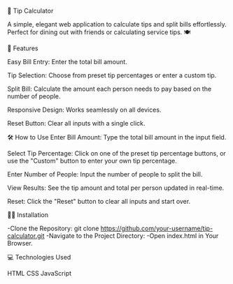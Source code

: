 💸 Tip Calculator

A simple, elegant web application to calculate tips and split bills effortlessly. 
Perfect for dining out with friends or calculating service tips. 🍽️


🚀 Features

Easy Bill Entry: Enter the total bill amount.

Tip Selection: Choose from preset tip percentages or enter a custom tip.

Split Bill: Calculate the amount each person needs to pay based on the number of people.

Responsive Design: Works seamlessly on all devices.

Reset Button: Clear all inputs with a single click.

🛠️ How to Use
Enter Bill Amount: Type the total bill amount in the input field.

Select Tip Percentage: Click on one of the preset tip percentage buttons, or use the "Custom" button to enter your own tip percentage.

Enter Number of People: Input the number of people to split the bill.

View Results: See the tip amount and total per person updated in real-time.

Reset: Click the "Reset" button to clear all inputs and start over.


🧑‍💻 Installation

-Clone the Repository:
git clone https://github.com/your-username/tip-calculator.git
-Navigate to the Project Directory:
-Open index.html in Your Browser.

💻 Technologies Used

HTML
CSS
JavaScript
